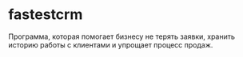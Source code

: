 # fastestcrm
Программа, которая помогает бизнесу не терять заявки, хранить историю работы с клиентами и упрощает процесс продаж. 
